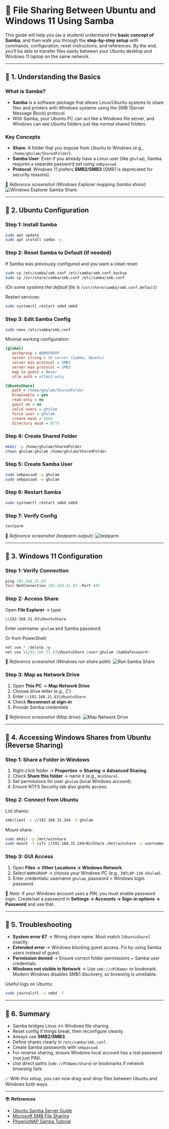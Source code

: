 # 📘 File Sharing Between Ubuntu and Windows 11 Using Samba

This guide will help you (as a student) understand the **basic concept of Samba**, and then walk you through the **step-by-step setup** with commands, configuration, reset instructions, and references. By the end, you’ll be able to transfer files easily between your Ubuntu desktop and Windows 11 laptop on the same network.

---

## 🔹 1. Understanding the Basics

### What is Samba?

* **Samba** is a software package that allows Linux/Ubuntu systems to share files and printers with Windows systems using the SMB (Server Message Block) protocol.
* With Samba, your Ubuntu PC can act like a Windows file server, and Windows can see Ubuntu folders just like normal shared folders.

### Key Concepts

* **Share**: A folder that you expose from Ubuntu to Windows (e.g., `/home/ghulam/SharedFolder`).
* **Samba User**: Even if you already have a Linux user (like `ghulam`), Samba requires a separate password set using `smbpasswd`.
* **Protocol**: Windows 11 prefers **SMB2/SMB3** (SMB1 is deprecated for security reasons).

📸 *Reference screenshot (Windows Explorer mapping Samba share)*: ![Windows Explorer Samba Share](https://learn.microsoft.com/en-us/windows-server/storage/file-server/images/smb-share.png)

---

## 🔹 2. Ubuntu Configuration

### Step 1: Install Samba

```bash
sudo apt update
sudo apt install samba -y
```

### Step 2: Reset Samba to Default (if needed)

If Samba was previously configured and you want a clean reset:

```bash
sudo cp /etc/samba/smb.conf /etc/samba/smb.conf.backup
sudo cp /usr/share/samba/smb.conf /etc/samba/smb.conf
```

*(On some systems the default file is `/usr/share/samba/smb.conf.default`)*

Restart services:

```bash
sudo systemctl restart smbd nmbd
```

### Step 3: Edit Samba Config

```bash
sudo nano /etc/samba/smb.conf
```

Minimal working configuration:

```ini
[global]
   workgroup = WORKGROUP
   server string = %h server (Samba, Ubuntu)
   server min protocol = SMB2
   server max protocol = SMB3
   map to guest = Never
   ntlm auth = ntlmv2-only

[UbuntuShare]
   path = /home/ghulam/SharedFolder
   browseable = yes
   read only = no
   guest ok = no
   valid users = ghulam
   force user = ghulam
   create mask = 0664
   directory mask = 0775
```

### Step 4: Create Shared Folder

```bash
mkdir -p /home/ghulam/SharedFolder
chown ghulam:ghulam /home/ghulam/SharedFolder
```

### Step 5: Create Samba User

```bash
sudo smbpasswd -a ghulam
sudo smbpasswd -e ghulam
```

### Step 6: Restart Samba

```bash
sudo systemctl restart smbd nmbd
```

### Step 7: Verify Config

```bash
testparm
```

📸 *Reference screenshot (testparm output)*: ![testparm](https://phoenixnap.com/kb/wp-content/uploads/2021/04/samba-testparm.png)

---

## 🔹 3. Windows 11 Configuration

### Step 1: Verify Connection

```powershell
ping 192.168.31.83
Test-NetConnection 192.168.31.83 -Port 445
```

### Step 2: Access Share

Open **File Explorer** → type:

```
\\192.168.31.83\UbuntuShare
```

Enter username: `ghulam` and Samba password.

Or from PowerShell:

```powershell
net use * /delete /y
net use \\192.168.31.83\UbuntuShare /user:ghulam <SambaPassword>
```

📸 *Reference screenshot (Windows run share path)*: ![Run Samba Share](https://www.linuxtechi.com/wp-content/uploads/2020/07/Access-Samba-Share-Windows10.png)

### Step 3: Map as Network Drive

1. Open **This PC** → **Map Network Drive**
2. Choose drive letter (e.g., Z:)
3. Enter `\\192.168.31.83\UbuntuShare`
4. Check **Reconnect at sign-in**
5. Provide Samba credentials

📸 *Reference screenshot (Map drive)*: ![Map Network Drive](https://www.ubuntubuzz.com/wp-content/uploads/2021/01/map-network-drive.png)

---

## 🔹 4. Accessing Windows Shares from Ubuntu (Reverse Sharing)

### Step 1: Share a Folder in Windows

1. Right-click folder → **Properties → Sharing → Advanced Sharing**.
2. Check **Share this folder** → name it (e.g., `WinShare`).
3. Set permissions for user `ghulam` (local Windows account).
4. Ensure NTFS Security tab also grants access.

### Step 2: Connect from Ubuntu

List shares:

```bash
smbclient -L //192.168.31.244 -U ghulam
```

Mount share:

```bash
sudo mkdir -p /mnt/winshare
sudo mount -t cifs //192.168.31.244/WinShare /mnt/winshare -o username=ghulam,password=YourPassword,vers=3.0
```

### Step 3: GUI Access

1. Open **Files → Other Locations → Windows Network**.
2. Select `WORKGROUP` → choose your Windows PC (e.g., `INTLAP-136-Ghulam`).
3. Enter credentials: username `ghulam`, password = Windows login password.

📌 *Note*: If your Windows account uses a PIN, you must enable password login. Create/set a password in **Settings → Accounts → Sign-in options → Password** and use that.

---

## 🔹 5. Troubleshooting

* **System error 67** → Wrong share name. Must match `[UbuntuShare]` exactly.
* **Extended error** → Windows blocking guest access. Fix by using Samba users instead of guest.
* **Permission denied** → Ensure correct folder permissions + Samba user credentials.
* **Windows not visible in Network** → Use `smb://<PCName>` or bookmark. Modern Windows disables SMB1 discovery, so browsing is unreliable.

Useful logs on Ubuntu:

```bash
sudo journalctl -u smbd -f
```

---

## 🔹 6. Summary

* Samba bridges Linux ↔ Windows file sharing.
* Reset config if things break, then reconfigure cleanly.
* Always use **SMB2/SMB3**.
* Define shares clearly in `/etc/samba/smb.conf`.
* Create Samba passwords with `smbpasswd`.
* For reverse sharing, ensure Windows local account has a real password (not just PIN).
* Use direct paths (`smb://PCName/Share`) or bookmarks if network browsing fails.

✅ With this setup, you can now drag-and-drop files between Ubuntu and Windows both ways.

---

📚 **References**

* [Ubuntu Samba Server Guide](https://ubuntu.com/server/docs/samba-introduction)
* [Microsoft SMB File Sharing](https://learn.microsoft.com/en-us/windows-server/storage/file-server/file-server-smb-overview)
* [PhoenixNAP Samba Tutorial](https://phoenixnap.com/kb/ubuntu-samba)
